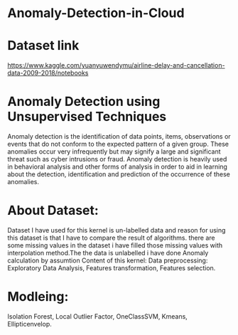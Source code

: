 # Anomaly-Detection-in-Cloud
# Dataset link
https://www.kaggle.com/yuanyuwendymu/airline-delay-and-cancellation-data-2009-2018/notebooks
# Anomaly Detection using Unsupervised Techniques
Anomaly detection is the identification of data points, items, observations or events that do not conform to the expected pattern of a given group. These anomalies occur very infrequently but may signify a large and significant threat such as cyber intrusions or fraud. Anomaly detection is heavily used in behavioral analysis and other forms of analysis in order to aid in learning about the detection, identification and prediction of the occurrence of these anomalies.

# About Dataset: 
Dataset I have used for this kernel is un-labelled data and reason for using this dataset is that I have to compare the result of algorithms. there are some missing values in the dataset i have filled those missing values with interpolation method.The the data is unlabelled i have done Anomaly calculation by assumtion
Content of this kernel:
Data preprocessing:
Exploratory Data Analysis, Features transformation, Features selection.

# Modleing:
Isolation Forest, Local Outlier Factor, OneClassSVM, Kmeans, Ellipticenvelop.
